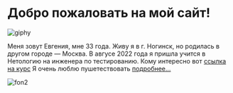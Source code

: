 # Добро пожаловать на мой сайт!

![giphy](https://user-images.githubusercontent.com/116790657/199430291-ae958e88-cf79-4a98-b740-0c36e19a66c7.gif)

Меня зовут Евгения, мне 33 года. Живу я в г. Ногинск, но родилась в другом городе — Москва. В авгусе 2022 года я пришла учится в Нетологию на инженера по тестированию. Кому интересно вот [ссылка на курс](https://netology.ru/programs/qa-middle) 
Я очень люблю пушетествовать [подробнее...](https://oife88.github.io/My-site-hobby/)

![fon2](https://user-images.githubusercontent.com/116790657/199433314-f4688d5e-134d-4ce0-890d-b67b1684cff7.jpg)
